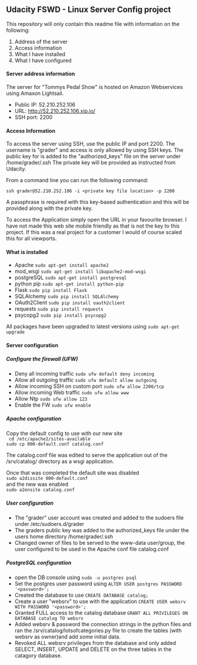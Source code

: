 ## Udacity FSWD - Linux Server Config project
This repository will only contain this readme file with information on the following:
1. Address of the server
2. Access information
3. What I have installed
4. What I have configured

#### Server address information
The server for "Tommys Pedal Show" is hosted on Amazon Webservices using Amaxon Lightsail.

- Public IP: 52.210.252.106
- URL: http://52.210.252.106.xip.io/
- SSH port: 2200

#### Access Information
To access the server using SSH, use the public IP and port 2200. The username is "grader" and access is only allowed by 
using SSH keys. The public key for is added to the "authorized_keys" file on the server under /home/grader/.ssh
The private key will be provided as instructed from Udacity.

From a command line you can run the following command:

````` ssh grader@52.210.252.106 -i <private key file location> -p 2200 `````

A passphrase is required with this key-based authentication and this will be provided along with the private key.

To access the Application simply open the URL in your favourite browser. I have not made this web site mobile friendly
as that is not the key to this project. If this was a real project for a customer I would of course scaled this for all
viewports.

#### What is installed
- Apache ``` sudo apt-get install apache2 ```
- mod_wsgi ``` sudo apt-get install libapache2-mod-wsgi ```
- postgreSQL ``` sudo apt-get install postgresql ```
- python pip ``` sudo apt-get install python-pip ```
- Flask ``` sudo pip install Flask ```
- SQLAlchemy ``` sudo pip install SQLAlchemy ```
- OAuth2Client ``` sudo pip install oauth2client ```
- requests  ``` sudo pip install requests ```
- psycopg2 ``` sudo pip install psycopg2 ```

All packages have been upgraded to latest versions using ``` sudo apt-get upgrade ```

#### Server configuration
##### Configure the firewall (UFW)
- Deny all incoming traffic ```sudo ufw default deny incoming ```
- Allow all outgoing traffic ``` sudo ufw default allow outgoing ```
- Allow incoming SSH on custom port ``` sudo ufw allow 2200/tcp ```
- Allow incoming Web traffic ``` sudo ufw allow www ```
- Allow Ntp ``` sudo ufw allow 123 ```
- Enable the FW ``` sudo ufw enable ```

##### Apache configuration
Copy the default config to use with our new site  
``` cd /etc/apache2/sites-available```  
``` sudo cp 000-default.conf catalog.conf ```  

The catalog.conf file was edited to serve the application out of the /srv/catalog/ directory as a wsgi application.

Once that was completed the default site was disabled  
``` sudo a2dissite 000-default.conf ```  
and the new was enabled  
``` sudo a2ensite catalog.conf ```

##### User configuration
- The "grader" user account was created and added to the sudoers file under /etc/sudoers.d/grader  
- The graders public key was added to the authorized_keys file under the users home directory /home/grader/.ssh
- Changed owner of files to be served to the www-data user/group, the user configured to be used in the Apache conf 
file catalog.conf

##### PostgreSQL configuration
- open the DB console using ``` sudo -u postgres psql ```
- Set the postgres user password using ``` ALTER USER postgres PASSWORD '<password>'; ```
- Created the database to use ``` CREATE DATABASE catalog; ```
- Create a user "websrv" to use with the application ``` CREATE USER websrv WITH PASSWORD '<password>'; ```
- Granted FULL access to the catalog database ``` GRANT ALL PRIVILEGES ON DATABASE catalog TO websrv ```
- Added websrv & password the connection strings in the python files and ran the /srv/catalog/lotsofcategories.py 
file to create the tables (with websrv as owner)and add some initial data.
- Revoked ALL websrv privileges from the database and only added SELECT, INSERT, UPDATE and DELETE on the three tables 
in the catagory database.